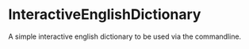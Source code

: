 # InteractiveEnglishDictionary

A simple interactive english dictionary to be used via the commandline.
